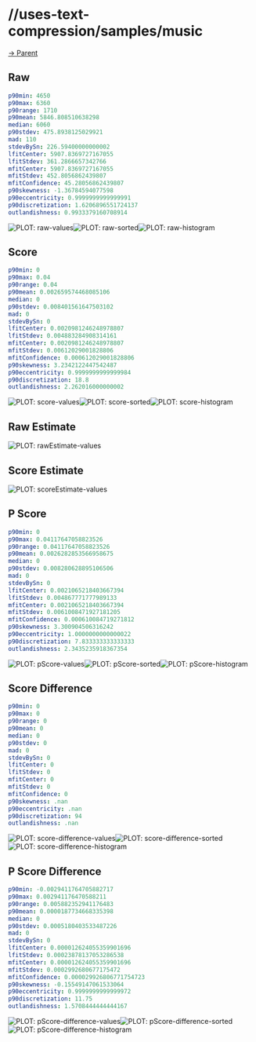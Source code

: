 
# //uses-text-compression/samples/music

[→ Parent](../..)


## Raw


```yaml
p90min: 4650
p90max: 6360
p90range: 1710
p90mean: 5846.808510638298
median: 6060
p90stdev: 475.8938125029921
mad: 110
stdevBySn: 226.59400000000002
lfitCenter: 5907.8369727167055
lfitStdev: 361.2866657342766
mfitCenter: 5907.8369727167055
mfitStdev: 452.8056862439807
mfitConfidence: 45.28056862439807
p90skewness: -1.36784594077598
p90eccentricity: 0.9999999999999991
p90discretization: 1.6206896551724137
outlandishness: 0.9933379160708914

```

![PLOT: raw-values](./raw/values.svg)![PLOT: raw-sorted](./raw/sorted.svg)![PLOT: raw-histogram](./raw/histogram.svg)
## Score


```yaml
p90min: 0
p90max: 0.04
p90range: 0.04
p90mean: 0.002659574468085106
median: 0
p90stdev: 0.008401561647503102
mad: 0
stdevBySn: 0
lfitCenter: 0.0020981246248978807
lfitStdev: 0.004883284908314161
mfitCenter: 0.0020981246248978807
mfitStdev: 0.00612029001828806
mfitConfidence: 0.000612029001828806
p90skewness: 3.2342122447542487
p90eccentricity: 0.9999999999999984
p90discretization: 18.8
outlandishness: 2.262016000000002

```

![PLOT: score-values](./score/values.svg)![PLOT: score-sorted](./score/sorted.svg)![PLOT: score-histogram](./score/histogram.svg)
## Raw Estimate

![PLOT: rawEstimate-values](./rawEstimate/values.svg)
## Score Estimate

![PLOT: scoreEstimate-values](./scoreEstimate/values.svg)
## P Score


```yaml
p90min: 0
p90max: 0.04117647058823526
p90range: 0.04117647058823526
p90mean: 0.0026282853566958675
median: 0
p90stdev: 0.008280628895106506
mad: 0
stdevBySn: 0
lfitCenter: 0.0021065218403667394
lfitStdev: 0.004867771777989133
mfitCenter: 0.0021065218403667394
mfitStdev: 0.0061008471927181205
mfitConfidence: 0.000610084719271812
p90skewness: 3.300904506316242
p90eccentricity: 1.0000000000000022
p90discretization: 7.833333333333333
outlandishness: 2.3435235918367354

```

![PLOT: pScore-values](./pScore/values.svg)![PLOT: pScore-sorted](./pScore/sorted.svg)![PLOT: pScore-histogram](./pScore/histogram.svg)
## Score Difference


```yaml
p90min: 0
p90max: 0
p90range: 0
p90mean: 0
median: 0
p90stdev: 0
mad: 0
stdevBySn: 0
lfitCenter: 0
lfitStdev: 0
mfitCenter: 0
mfitStdev: 0
mfitConfidence: 0
p90skewness: .nan
p90eccentricity: .nan
p90discretization: 94
outlandishness: .nan

```

![PLOT: score-difference-values](./score-difference/values.svg)![PLOT: score-difference-sorted](./score-difference/sorted.svg)![PLOT: score-difference-histogram](./score-difference/histogram.svg)
## P Score Difference


```yaml
p90min: -0.0029411764705882717
p90max: 0.002941176470588211
p90range: 0.005882352941176483
p90mean: 0.0000187734668335398
median: 0
p90stdev: 0.0005180403533487226
mad: 0
stdevBySn: 0
lfitCenter: 0.000012624055359901696
lfitStdev: 0.00023878137053286538
mfitCenter: 0.000012624055359901696
mfitStdev: 0.0002992680677175472
mfitConfidence: 0.000029926806771754723
p90skewness: -0.15549147061533064
p90eccentricity: 0.9999999999999972
p90discretization: 11.75
outlandishness: 1.5708444444444167

```

![PLOT: pScore-difference-values](./pScore-difference/values.svg)![PLOT: pScore-difference-sorted](./pScore-difference/sorted.svg)![PLOT: pScore-difference-histogram](./pScore-difference/histogram.svg)